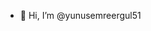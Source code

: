 - 👋 Hi, I’m @yunusemreergul51

<!---
yunusemreergul51/yunusemreergul51 is a ✨ special ✨ repository because its `README.md` (this file) appears on your GitHub profile.
You can click the Preview link to take a look at your changes.
--->
